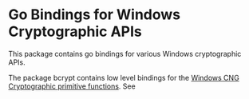 
# Go Bindings for Windows Cryptographic APIs

This package contains go bindings for various Windows cryptographic APIs. 

The package bcrypt contains low level bindings for the 
[Windows CNG Cryptographic primitive functions](https://msdn.microsoft.com/en-us/library/windows/desktop/aa833130(v=vs.85).aspx). 
See 